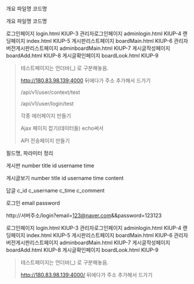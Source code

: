 개요			                	    파일명                                    코드명

개요			                	    파일명                                    코드명

로그인페이지			            login.html                              KIUP-3
관리자로그인페이지		            adminlogin.html                    KIUP-4
랜딩페이지 			            index.html                              KIUP-5
게시판리스트페이지		            boardMain.html                     KIUP-6
관리자버전게시판리스트페이지	    adminboardMain.html           KIUP-7
게시글작성페이지			    boardAdd.html                       KIUP-8
게시글확인페이지			    boardLook.html                      KIUP-9

> 테스트페이지는 언더바(_) 로 구분해놓음.
>
> http://180.83.98.139:4000 뒤에다가 주소 추가해서 드가기
>
> /api/v1/user/context/test
>
> /api/v1/user/login/test
>
> 각종 에러페이지 만들기
>
> Ajax 페이지 잡기(데이터들) echo써서
>
> API 전송페이지 만들기

필드명, 파라미터 정리

게시판
number
title
id
username
time

게시글보기
number
title
id
username
time
content

답글
c_id
c_username
c_time
c_comment

로그인
email
password

http://서버주소/login?email=123@naver.com&&password=123123

로그인페이지			            login.html                              KIUP-3
관리자로그인페이지		            adminlogin.html                    KIUP-4
랜딩페이지 			            index.html                              KIUP-5
게시판리스트페이지		            boardMain.html                     KIUP-6
관리자버전게시판리스트페이지	    adminboardMain.html           KIUP-7
게시글작성페이지			    boardAdd.html                       KIUP-8
게시글확인페이지			    boardLook.html                      KIUP-9

> 테스트페이지는 언더바(_) 로 구분해놓음.
>
> http://180.83.98.139:4000/ 뒤에다가 주소 추가해서 드가기
